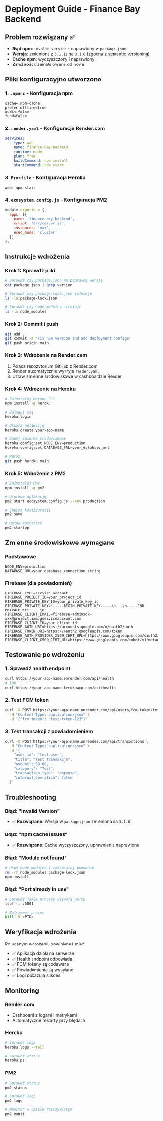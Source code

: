 # Deployment Guide - Finance Bay Backend

## Problem rozwiązany ✅
- **Błąd npm**: `Invalid Version` - naprawiony w `package.json`
- **Wersja**: zmieniona z `3.1.11` na `3.1.0` (zgodna z semantic versioning)
- **Cache npm**: wyczyszczony i naprawiony
- **Zależności**: zainstalowane od nowa

## Pliki konfiguracyjne utworzone

### 1. `.npmrc` - Konfiguracja npm
```
cache=.npm-cache
prefer-offline=true
audit=false
fund=false
```

### 2. `render.yaml` - Konfiguracja Render.com
```yaml
services:
  - type: web
    name: finance-bay-backend
    runtime: node
    plan: free
    buildCommand: npm install
    startCommand: npm start
```

### 3. `Procfile` - Konfiguracja Heroku
```
web: npm start
```

### 4. `ecosystem.config.js` - Konfiguracja PM2
```javascript
module.exports = {
  apps: [{
    name: 'finance-bay-backend',
    script: 'src/server.js',
    instances: 'max',
    exec_mode: 'cluster'
  }]
};
```

## Instrukcje wdrożenia

### Krok 1: Sprawdź pliki
```bash
# Sprawdź czy package.json ma poprawną wersję
cat package.json | grep version

# Sprawdź czy package-lock.json istnieje
ls -la package-lock.json

# Sprawdź czy node_modules istnieje
ls -la node_modules
```

### Krok 2: Commit i push
```bash
git add .
git commit -m "Fix npm version and add deployment configs"
git push origin main
```

### Krok 3: Wdrożenie na Render.com
1. Połącz repozytorium GitHub z Render.com
2. Render automatycznie wykryje `render.yaml`
3. Ustaw zmienne środowiskowe w dashboardzie Render

### Krok 4: Wdrożenie na Heroku
```bash
# Zainstaluj Heroku CLI
npm install -g heroku

# Zaloguj się
heroku login

# Utwórz aplikację
heroku create your-app-name

# Dodaj zmienne środowiskowe
heroku config:set NODE_ENV=production
heroku config:set DATABASE_URL=your_database_url

# Wdróż
git push heroku main
```

### Krok 5: Wdrożenie z PM2
```bash
# Zainstaluj PM2
npm install -g pm2

# Uruchom aplikację
pm2 start ecosystem.config.js --env production

# Zapisz konfigurację
pm2 save

# Ustaw autostart
pm2 startup
```

## Zmienne środowiskowe wymagane

### Podstawowe
```env
NODE_ENV=production
DATABASE_URL=your_database_connection_string
```

### Firebase (dla powiadomień)
```env
FIREBASE_TYPE=service_account
FIREBASE_PROJECT_ID=your_project_id
FIREBASE_PRIVATE_KEY_ID=your_private_key_id
FIREBASE_PRIVATE_KEY="-----BEGIN PRIVATE KEY-----\n...\n-----END PRIVATE KEY-----\n"
FIREBASE_CLIENT_EMAIL=firebase-adminsdk-xxx@project.iam.gserviceaccount.com
FIREBASE_CLIENT_ID=your_client_id
FIREBASE_AUTH_URI=https://accounts.google.com/o/oauth2/auth
FIREBASE_TOKEN_URI=https://oauth2.googleapis.com/token
FIREBASE_AUTH_PROVIDER_X509_CERT_URL=https://www.googleapis.com/oauth2/v1/certs
FIREBASE_CLIENT_X509_CERT_URL=https://www.googleapis.com/robot/v1/metadata/x509/...
```

## Testowanie po wdrożeniu

### 1. Sprawdź health endpoint
```bash
curl https://your-app-name.onrender.com/api/health
# lub
curl https://your-app-name.herokuapp.com/api/health
```

### 2. Test FCM token
```bash
curl -X POST https://your-app-name.onrender.com/api/users/fcm-token/test-user \
  -H "Content-Type: application/json" \
  -d '{"fcm_token": "test-token-123"}'
```

### 3. Test transakcji z powiadomieniem
```bash
curl -X POST https://your-app-name.onrender.com/api/transactions \
  -H "Content-Type: application/json" \
  -d '{
    "user_id": "test-user",
    "title": "Test transakcja",
    "amount": 50.00,
    "category": "Test",
    "transaction_type": "expense",
    "internal_operation": false
  }'
```

## Troubleshooting

### Błąd: "Invalid Version"
- ✅ **Rozwiązane**: Wersja w `package.json` zmieniona na `3.1.0`

### Błąd: "npm cache issues"
- ✅ **Rozwiązane**: Cache wyczyszczony, uprawnienia naprawione

### Błąd: "Module not found"
```bash
# Usuń node_modules i zainstaluj ponownie
rm -rf node_modules package-lock.json
npm install
```

### Błąd: "Port already in use"
```bash
# Sprawdź jakie procesy używają portu
lsof -i :5001

# Zatrzymaj proces
kill -9 <PID>
```

## Weryfikacja wdrożenia

Po udanym wdrożeniu powinieneś mieć:
- ✅ Aplikacja działa na serwerze
- ✅ Health endpoint odpowiada
- ✅ FCM tokeny są dodawane
- ✅ Powiadomienia są wysyłane
- ✅ Logi pokazują sukces

## Monitoring

### Render.com
- Dashboard z logami i metrykami
- Automatyczne restarty przy błędach

### Heroku
```bash
# Sprawdź logi
heroku logs --tail

# Sprawdź status
heroku ps
```

### PM2
```bash
# Sprawdź status
pm2 status

# Sprawdź logi
pm2 logs

# Monitor w czasie rzeczywistym
pm2 monit
```
